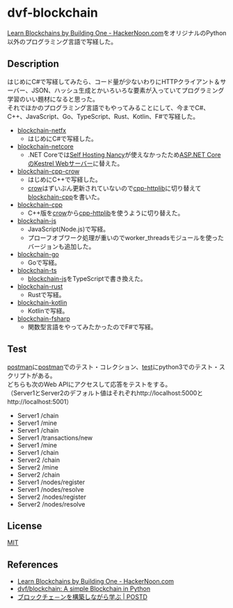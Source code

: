 # dvf-blockchain

[Learn Blockchains by Building One \- HackerNoon\.com](https://hackernoon.com/learn-blockchains-by-building-one-117428612f46)をオリジナルのPython以外のプログラミング言語で写経した。

## Description

はじめにC#で写経してみたら、コード量が少ないわりにHTTPクライアント＆サーバー、JSON、ハッシュ生成とかいろいろな要素が入っていてプログラミング学習のいい題材になると思った。  
それでほかのプログラミング言語でもやってみることにして、今までC#、C++、JavaScript、Go、TypeScript、Rust、Kotlin、F#で写経した。

- [blockchain-netfx](https://github.com/teheperor/dvf-blockchain/tree/master/blockchain-netfx)
  - はじめにC#で写経した。
- [blockchain-netcore](https://github.com/teheperor/dvf-blockchain/tree/master/blockchain-netcore)
  - .NET Coreでは[Self Hosting Nancy](https://github.com/NancyFx/Nancy/wiki/Self-Hosting-Nancy)が使えなかったため[ASP\.NET CoreのKestrel Webサーバー](https://docs.microsoft.com/ja-jp/aspnet/core/fundamentals/servers/kestrel)に替えた。
- [blockchain-cpp-crow](https://github.com/teheperor/dvf-blockchain/tree/master/blockchain-cpp-crow)
  - はじめにC++で写経した。
  - [crow](https://github.com/ipkn/crow)はずいぶん更新されていないので[cpp\-httplib](https://github.com/yhirose/cpp-httplib)に切り替えて[blockchain-cpp](https://github.com/teheperor/dvf-blockchain/tree/master/blockchain-cpp)を書いた。
- [blockchain-cpp](https://github.com/teheperor/dvf-blockchain/tree/master/blockchain-cpp)
  - C++版を[crow](https://github.com/ipkn/crow)から[cpp\-httplib](https://github.com/yhirose/cpp-httplib)を使うように切り替えた。
- [blockchain-js](https://github.com/teheperor/dvf-blockchain/tree/master/blockchain-js)
  - JavaScript(Node.js)で写経。
  - プローフオブワーク処理が重いのでworker_threadsモジュールを使ったバージョンも追加した。
- [blockchain-go](https://github.com/teheperor/dvf-blockchain/tree/master/blockchain-go)
  - Goで写経。
- [blockchain-ts](https://github.com/teheperor/dvf-blockchain/tree/master/blockchain-ts)
  - [blockchain-js](https://github.com/teheperor/dvf-blockchain/tree/master/blockchain-js)をTypeScriptで書き換えた。
- [blockchain-rust](https://github.com/teheperor/dvf-blockchain/tree/master/blockchain-rust)
  - Rustで写経。
- [blockchain-kotlin](https://github.com/teheperor/dvf-blockchain/tree/master/blockchain-kotlin)
  - Kotlinで写経。
- [blockchain-fsharp](https://github.com/teheperor/dvf-blockchain/tree/master/blockchain-fsharp)
  - 関数型言語をやってみたかったのでF#で写経。

## Test

[postman](https://github.com/teheperor/dvf-blockchain/tree/master/postman)に[postman](https://www.getpostman.com/products)でのテスト・コレクション、[test](https://github.com/teheperor/dvf-blockchain/tree/master/test)にpython3でのテスト・スクリプトがある。  
どちらも次のWeb APIにアクセスして応答をテストをする。  
（Server1とServer2のデフォルト値はそれぞれhttp://localhost:5000とhttp://localhost:5001）
- Server1 /chain
- Server1 /mine
- Server1 /chain
- Server1 /transactions/new
- Server1 /mine
- Server1 /chain
- Server2 /chain
- Server2 /mine
- Server2 /chain
- Server1 /nodes/register
- Server1 /nodes/resolve
- Server2 /nodes/register
- Server2 /nodes/resolve

## License

[MIT](https://github.com/tcnksm/tool/blob/master/LICENCE)

## References
- [Learn Blockchains by Building One \- HackerNoon\.com](https://hackernoon.com/learn-blockchains-by-building-one-117428612f46)
- [dvf/blockchain: A simple Blockchain in Python](https://github.com/dvf/blockchain)
- [ブロックチェ－ンを構築しながら学ぶ \| POSTD](https://postd.cc/learn-blockchains-by-building-one/)
